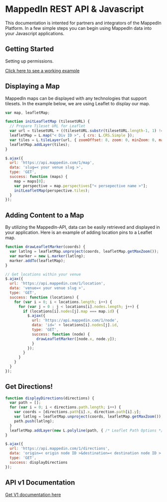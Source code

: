 MappedIn REST API & Javascript
========

This documentation is intented for partners and integrators of the MappedIn Platform. In a few simple steps you can begin using MappedIn data into your Javascript applications. 

## Getting Started

Setting up permissions. 


[Click here to see a working example](sample.html)

## Displaying a Map

MappedIn maps can be displayed with any technologies that support tilesets. In the example below, we are using Leaflet to display our map. 

```javascript
var map, leafletMap;

function initLeafletMap (tilesetURL) {
  // Prepare Tileset URL for Leaflet
  var url = tilesetURL + ((tilesetURL.substr(tilesetURL.length-1, 1) !== '/') ? '/' : '') + "{z}/{x}_{y}.png";
  leafletMap = L.map("< Div ID >", { crs: L.CRS.Simple });
  var tiles = L.tileLayer(url, { zoomOffset: 8, zoom: 0, minZoom: 0, maxZoom: "< tileset's max zoom level >" });
  leafletMap.addLayer(tiles);
}

$.ajax({ 
  url: 'https://api.mappedin.com/1/map', 
  data: 'slug=< your venue slug >', 
  type: 'GET', 
  success: function (maps) {
    map = maps[0];
    var perspective = map.perspectives["< persepective name >"];
    initLeafletMap(perspective.tiles);
  }
});
```

## Adding Content to a Map

By utilizing the MappedIn-API, data can be easily retrieved and displayed in your application. Here is an example of adding location pins to a Leaflet map. 

```javascript
function drawLeafletMarker(coords) {
  var latlng = leafletMap.unproject(coords, leafletMap.getMaxZoom());
  var marker = new L.marker(latlng);  
  marker.addTo(leafletMap);
}

// Get locations within your venue
$.ajax({ 
  url: 'https://api.mappedin.com/1/location', 
  data: 'venue=< your venue slug >', 
  type: 'GET', 
  success: function (locations) {
    for (var i = 0; i < locations.length; i++) {
      for (var j = 0 ; j < locations[i].nodes.length; j++) {
        if (locations[i].nodes[j].map === map.id) {
          $.ajax({ 
            url: 'https://api.mappedin.com/1/node', 
            data: 'id=' + locations[i].nodes[j].id, 
            type: 'GET', 
            success: function (node) {
              drawLeafletMarker([node.x, node.y]);
            }
          });
        }
      }
    }
  }
});
```

## Get Directions!

```javascript
function displayDirections(directions) {
  var path = [];
  for (var i = 0; i < directions.path.length; i++) {
    var coords = [directions.path[i].x, direction.path[i].y];
    var latlng = leafletMap.unproject(coords, leafletMap.getMaxZoom());
    path.push(latlng);
  }
  leafletMap.addLayer(new L.polyline(path, { /* Leaflet Path Options */ }));
}

$.ajax({ 
  url: 'https://api.mappedin.com/1/directions', 
  data: 'origin=< origin node ID >&destination=< destination node ID >', 
  type: 'GET', 
  success: displayDirections 
});
```

## API v1 Documentation

[Get V1 documentation here](../../v1.md)















    	   
    	   